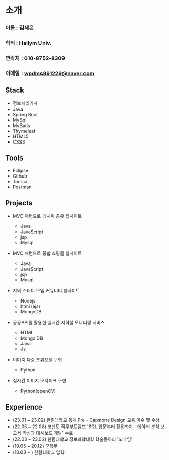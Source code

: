 # 소개

### 이름 : 김제은
### 학적 : Hallym Univ.
### 연락처 : 010-8752-8309
### 이메일 : wpdms991229@naver.com



## Stack
 - 정보처리기사
 - Java
 - Spring Boot
 - MySql
 - MyBatis
 - Thymeleaf
 - HTML5
 - CSS3
   
## Tools
 - Eclipse
 - Github
 - Tomcat
 - Postman

   
## Projects 
 
 - MVC 패턴으로 레시피 공유 웹사이트
    - Java
    - JavaScript
    - jsp
    - Mysql
      
 - MVC 패턴으로 종합 쇼핑몰 웹사이트
    - Java
    - JavaScript
    - jsp
    - Mysql 
     
 - 지역 스터디 모임 커뮤니티 웹사이트
    - Nodejs
    - html (ejs)
    - MongoDB
    
 - 공공API를 활용한 실시간 지하철 모니터링 서비스
    - HTML
    - Mongo DB
    - Java
    - Js
    
 - 이미지 다중 분류모델 구현
    - Python

 - 실시간 이미지 모자이크 구현
    - Python(openCV)


## Experience

 - (23.01 ~ 23.02) 한림대학교 동계 Pre - Capstone Design 교육 이수 및 수상
 - (22.05 ~ 22.08) 코멘토 직무부트캠프 'SQL 입문부터 활용까지 - 데이터 분석 보고서 작성과 대시보드 개발' 수료
 - (22.03 ~ 23.02) 한림대학교 정보과학대학 학술동아리 '노네임'
 - (19.05 ~ 20.12) 군복무
 - (18.03 ~ ) 한림대학교 입학



 

